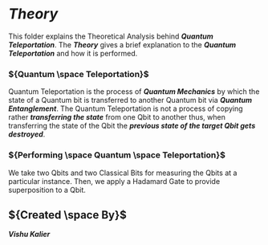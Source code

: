 

# ${Theory}$

This folder explains the Theoretical Analysis behind ***Quantum Teleportation***. The ***Theory*** gives a brief explanation to the ***Quantum Teleportation*** and how
it is performed.

### ${Quantum \space Teleportation}$
Quantum Teleportation is the process of ***Quantum Mechanics*** by which the state of a Quantum bit is transferred to another Quantum bit via ***Quantum Entanglement***.
The Quantum Teleportation is not a process of copying rather ***transferring the state*** from one Qbit to another thus, when transferring the state of the Qbit 
the ***previous state of the target Qbit gets destroyed***.

### ${Performing \space Quantum \space Teleportation}$

We take two Qbits and two Classical Bits for measuring the Qbits at a particular instance. Then, we apply a Hadamard Gate to provide superposition to a Qbit.


## ${Created \space By}$
***Vishu Kalier***
